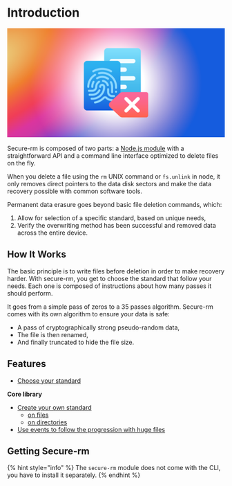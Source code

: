 # Introduction

![](.gitbook/assets/card.png)

Secure-rm is composed of two parts: a [Node.js module](core/getting-started.md) with a straightforward API and a command line interface optimized to delete files on the fly.

When you delete a file using the `rm` UNIX command or `fs.unlink` in node, it only removes direct pointers to the data disk sectors and make the data recovery possible with common software tools.

Permanent data erasure goes beyond basic file deletion commands, which:

1. Allow for selection of a specific standard, based on unique needs,
2. Verify the overwriting method has been successful and removed data across the entire device.

## How It Works

The basic principle is to write files before deletion in order to make recovery harder. With secure-rm, you get to choose the standard that follow your needs. Each one is composed of instructions about how many passes it should perform.

It goes from a simple pass of zeros to a 35 passes algorithm. Secure-rm comes with its own algorithm to ensure your data is safe:

* A pass of cryptographically strong pseudo-random data,
* The file is then renamed,
* And finally truncated to hide the file size.

## Features

* [Choose your standard](core/standards.md)

**Core library**

* [Create your own standard](core/custom-standard/)
  * [on files](core/custom-standard/unlink-methods.md)
  * [on directories](core/custom-standard/rmdir-methods.md)
* [Use events to follow the progression with huge files](core/events.md)

## Getting Secure-rm

{% hint style="info" %}
 The `secure-rm` module does not come with the CLI, you have to install it separately.
{% endhint %}

